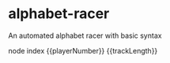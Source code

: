# alphabet-racer

An automated alphabet racer with basic syntax

node index {{playerNumber}} {{trackLength}}
